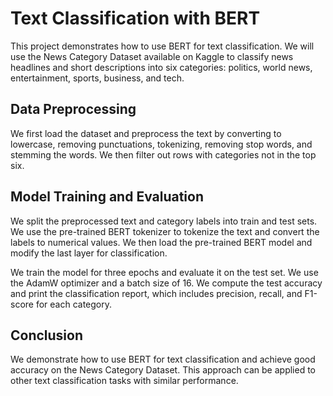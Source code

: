 
# Text Classification with BERT

This project demonstrates how to use BERT for text classification. We will use the News Category Dataset available on Kaggle to classify news headlines and short descriptions into six categories: politics, world news, entertainment, sports, business, and tech.

## Data Preprocessing

We first load the dataset and preprocess the text by converting to lowercase, removing punctuations, tokenizing, removing stop words, and stemming the words. We then filter out rows with categories not in the top six.

## Model Training and Evaluation

We split the preprocessed text and category labels into train and test sets. We use the pre-trained BERT tokenizer to tokenize the text and convert the labels to numerical values. We then load the pre-trained BERT model and modify the last layer for classification.

We train the model for three epochs and evaluate it on the test set. We use the AdamW optimizer and a batch size of 16. We compute the test accuracy and print the classification report, which includes precision, recall, and F1-score for each category.

## Conclusion

We demonstrate how to use BERT for text classification and achieve good accuracy on the News Category Dataset. This approach can be applied to other text classification tasks with similar performance.










